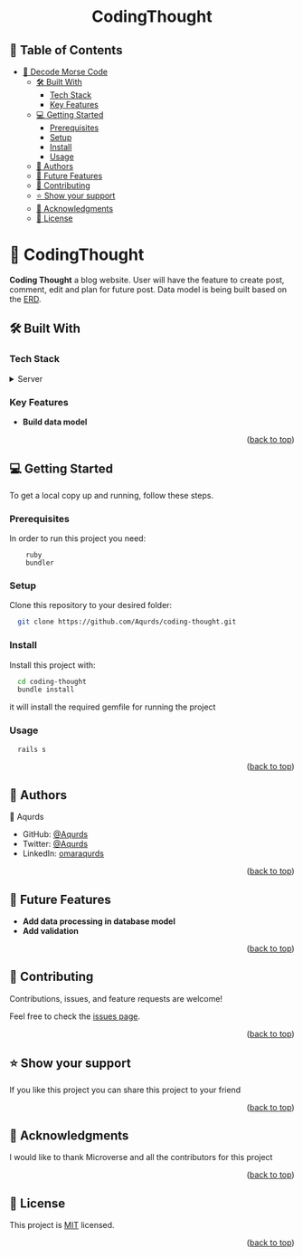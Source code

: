 <a name="readme-top"></a>

<div align="center">

  <h1><b>CodingThought</b></h1>

</div>

<!-- TABLE OF CONTENTS -->

## 📗 Table of Contents

- [📖 Decode Morse Code ](#decode-morse-code)
  - [🛠 Built With ](#built-with)
    - [Tech Stack ](#tech-stack)
    - [Key Features ](#key-features)
  <!-- - [Live Demo](#live-demo) -->
  - [💻 Getting Started ](#getting-started)
    - [Prerequisites](#prerequisites)
    - [Setup](#setup)
    - [Install](#install)
    - [Usage](#usage)
  - [👥 Authors ](#authors)
  - [🔭 Future Features ](#future-features)
  - [🤝 Contributing ](#contributing)
  - [⭐️ Show your support ](#️show-your-support)
  - [🙏 Acknowledgments ](#acknowledgments)
  - [📝 License ](#license)

<!-- PROJECT DESCRIPTION -->

# 📖 CodingThought <a name="about-project"></a>

**Coding Thought** a blog website. User will have the feature to create post, comment, edit and plan for future post. Data model is being built based on the [ERD](./erd_diagram.png).

## 🛠 Built With <a name="built-with"></a>

### Tech Stack <a name="tech-stack"></a>

<details>
  <summary>Server</summary>
    <li><a href="https://www.ruby-lang.org/en/">Ruby</a></li>
</details>

<!-- Features -->

### Key Features <a name="key-features"></a>

- **Build data model**

<p align="right">(<a href="#readme-top">back to top</a>)</p>

<!-- 
## 🚀 Live Demo <a name="live-demo"></a>
[Link]() -->

<!-- <p align="right">(<a href="#readme-top">back to top</a>)</p> -->

<!-- GETTING STARTED -->

## 💻 Getting Started <a name="getting-started"></a>

To get a local copy up and running, follow these steps.

### Prerequisites

In order to run this project you need:

```
    ruby
    bundler
```

### Setup

Clone this repository to your desired folder:

```bash
  git clone https://github.com/Aqurds/coding-thought.git
```

### Install

Install this project with:

```bash
  cd coding-thought
  bundle install
```

it will install the required gemfile for running the project

### Usage

```bash
  rails s
```

<p align="right">(<a href="#readme-top">back to top</a>)</p>

<!-- AUTHORS -->

## 👥 Authors <a name="author"></a>

👤 Aqurds
- GitHub: [@Aqurds](https://github.com/Aqurds)
- Twitter: [@Aqurds](https://twitter.com/Aqurds)
- LinkedIn: [omaraqurds](https://linkedin.com/in/omaraqurds)


<p align="right">(<a href="#readme-top">back to top</a>)</p>

<!-- FUTURE FEATURES -->

## 🔭 Future Features <a name="future-features"></a>

- **Add data processing in database model**
- **Add validation**

<p align="right">(<a href="#readme-top">back to top</a>)</p>

<!-- CONTRIBUTING -->

## 🤝 Contributing <a name="contributing"></a>

Contributions, issues, and feature requests are welcome!

Feel free to check the [issues page](https://github.com/Aqurds/coding-thought/issues).

<p align="right">(<a href="#readme-top">back to top</a>)</p>

<!-- SUPPORT -->

## ⭐️ Show your support <a name="support"></a>

If you like this project you can share this project to your friend

<p align="right">(<a href="#readme-top">back to top</a>)</p>

<!-- ACKNOWLEDGEMENTS -->

## 🙏 Acknowledgments <a name="acknowledgements"></a>

I would like to thank Microverse and all the contributors for this project

<p align="right">(<a href="#readme-top">back to top</a>)</p>

<!-- LICENSE -->

## 📝 License <a name="license"></a>

This project is [MIT](./LICENSE) licensed.

<p align="right">(<a href="#readme-top">back to top</a>)</p>